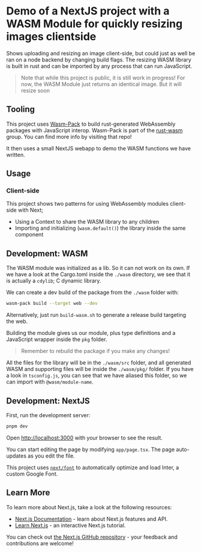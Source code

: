 # Demo of a NextJS project with a WASM Module for quickly resizing images clientside

Shows uploading and resizing an image client-side, but could just as well be ran on a node backend by changing build flags.
The resizing WASM library is built in rust and can be imported by any process that can run JavaScript.

> Note that while this project is public, it is still work in progress! For now, the WASM Module just returns an identical image. But it will resize soon

## Tooling

This project uses [Wasm-Pack](https://github.com/rustwasm/wasm-pack) to build rust-generated WebAssembly packages with JavaScript interop.
Wasm-Pack is part of the [rust-wasm](https://github.com/rustwasm/team) group. You can find more info by visiting that repo!

It then uses a small NextJS webapp to demo the WASM functions we have written.

## Usage

### Client-side
This project shows two patterns for using WebAssembly modules client-side with Next;

- Using a Context to share the WASM library to any children
- Importing and initializing (`wasm.default()`) the library inside the same component

## Development: WASM

The WASM module was initialized as a lib. So it can not work on its own. If we have a look at the Cargo.toml inside the `./wasm` directory, we see that it is actually a `cdylib`; C dynamic library.

We can create a dev build of the package from the `./wasm` folder with:

```bash
wasm-pack build --target web --dev
```

Alternatively, just run `build-wasm.sh` to generate a release build targeting the web.

Building the module gives us our module, plus type definitions and a JavaScript wrapper inside the `pkg` folder.

> Remember to rebuild the package if you make any changes!

All the files for the library will be in the `./wasm/src` folder, and all generated WASM and supporting files will be inside the `./wasm/pkg/` folder. If you have a look in `tsconfig.js`, you can see that we have aliased this folder, so we can import with `@wasm/module-name`.

## Development: NextJS

First, run the development server:

```bash
pnpm dev
```

Open [http://localhost:3000](http://localhost:3000) with your browser to see the result.

You can start editing the page by modifying `app/page.tsx`. The page auto-updates as you edit the file.

This project uses [`next/font`](https://nextjs.org/docs/basic-features/font-optimization) to automatically optimize and load Inter, a custom Google Font.

## Learn More

To learn more about Next.js, take a look at the following resources:

- [Next.js Documentation](https://nextjs.org/docs) - learn about Next.js features and API.
- [Learn Next.js](https://nextjs.org/learn) - an interactive Next.js tutorial.

You can check out [the Next.js GitHub repository](https://github.com/vercel/next.js/) - your feedback and contributions are welcome!
